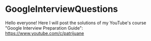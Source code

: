 # GoogleInterviewQuestions

Hello everyone! Here I will post the solutions of my YouTube's course "Google Interview Preparation Guide": https://www.youtube.com/c/patrijuane

